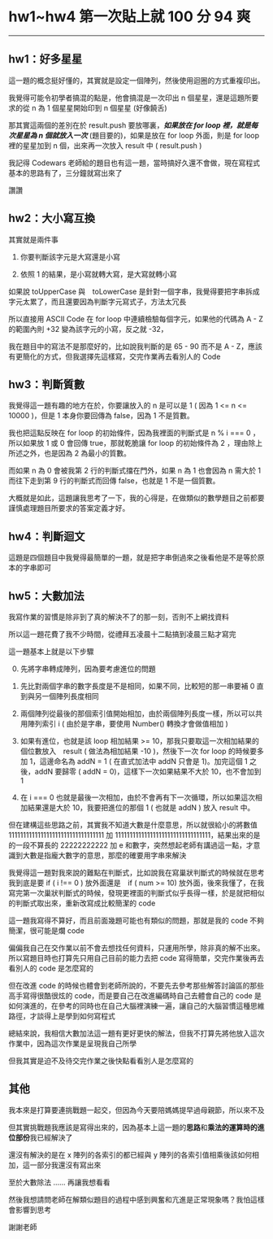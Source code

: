 # hw1~hw4 第一次貼上就 100 分 94 爽
----
## hw1：好多星星

這一題的概念挺好懂的，其實就是設定一個陣列，然後使用迴圈的方式重複印出。

我覺得可能令初學者搞混的點是，他會搞混是一次印出 n 個星星，還是這題所要求的從 n 為 1 個星星開始印到 n 個星星 (好像饒舌)

那其實這兩個的差別在於 result.push 要放哪裏，***如果放在 for loop 裡，就是每次星星為 n 個就放入一次*** (題目要的)，如果是放在 for loop 外面，則是 for loop 裡的星星加到 n 個，出來再一次放入 result 中 ( result.push )

我記得 Codewars 老師給的題目也有這一題，當時搞好久還不會做，現在寫程式基本的思路有了，三分鐘就寫出來了

讚讚


## hw2：大小寫互換

其實就是兩件事

1. 你要判斷該字元是大寫還是小寫

2. 依照 1 的結果，是小寫就轉大寫，是大寫就轉小寫

如果說 toUpperCase 與　toLowerCase 是針對一個字串，我覺得要把字串拆成字元太累了，而且還要因為判斷字元寫式子，方法太冗長

所以直接用 ASCII Code 在 for loop 中連續檢驗每個字元，如果他的代碼為 A - Z 的範圍內則 +32 變為該字元的小寫，反之就 -32，

我在題目中的寫法不是那麼好的，比如說我判斷的是 65 - 90 而不是 A - Z，應該有更簡化的方式，但我選擇先這樣寫，交完作業再去看別人的 Code 



## hw3：判斷質數

我覺得這一題有趣的地方在於，你要讓放入的 n 是可以是 1 ( 因為 1 <= n <= 10000 )，但是 1 本身你要回傳為 false，因為 1 不是質數。

我也把這點反映在 for loop 的初始條件，因為我裡面的判斷式是 n % i === 0 ，所以如果放 1 或 0 會回傳 true，那就乾脆讓 for loop 的初始條件為 2 ，理由除上所述之外，也是因為 2 為最小的質數。

而如果 n 為 0 會被我第 2 行的判斷式擋在門外，如果 n 為 1 也會因為 n 需大於 1 而往下走到第 9 行的判斷式而回傳 false，也就是 1 不是一個質數。

大概就是如此，這題讓我思考了一下，我的心得是，在做類似的數學題目之前都要謹慎處理題目所要求的答案定義才好。

## hw4：判斷迴文

這題是四個題目中我覺得最簡單的一題，就是把字串倒過來之後看他是不是等於原本的字串即可

## hw5：大數加法

我寫作業的習慣是除非到了真的解決不了的那一刻，否則不上網找資料

所以這一題花費了我不少時間，從禮拜五凌晨十二點搞到凌晨三點才寫完

這一題基本上就是以下步驟

0. 先將字串轉成陣列，因為要考慮進位的問題

1. 先比對兩個字串的數字長度是不是相同，如果不同，比較短的那一串要補 0 直到與另一個陣列長度相同

2. 兩個陣列從最後的那個索引值開始相加，由於兩個陣列長度一樣，所以可以共用陣列索引 i ( 由於是字串，要使用 Number() 轉換才會做值相加 )

3. 如果有進位，也就是該 loop 相加結果 >= 10，那我只要取這一次相加結果的個位數放入　result ( 做法為相加結果 -10 )，然後下一次 for loop 的時候要多加 1，這邊命名為 addN = 1 ( 在直式加法中 addN 只會是 1)。加完這個 1 之後，addN 要歸零 ( addN = 0)，這樣下一次如果結果不大於 10，也不會加到 1

4. 在 i === 0 也就是最後一次相加，由於不會再有下一次循環，所以如果這次相加結果還是大於 10，我要把進位的那個 1 ( 也就是 addN ) 放入 result 中。


但在建構這些思路之前，其實我不知道大數是什麼意思，所以就很給小的將數值 111111111111111111111111111111111 加 111111111111111111111111111111111，結果出來的是的一段不算長的 22222222222 加 e 和數字，突然想起老師有講過這一點，才意識到大數是指龐大數字的意思，那麼的確要用字串來解決

我覺得這一題對我來說的難點在判斷式，比如說我在寫巢狀判斷式的時候就在思考我到底是要 if ( i !== 0 ) 放外面還是　if ( num >= 10) 放外面，後來我懂了，在我寫完第一次巢狀判斷式的時候，發現更裡面的判斷式似乎長得一樣，於是就把相似的判斷式取出來，重新改寫成比較簡潔的 code

這一題我寫得不算好，而且前面幾題可能也有類似的問題，那就是我的 code 不夠簡潔，很可能是爛 code

偏偏我自己在交作業以前不會去想找任何資料，只運用所學，除非真的解不出來。所以寫題目時也打算先只用自己目前的能力去把 code 寫得簡單，交完作業後再去看別人的 code 是怎麼寫的

但在改進 code 的時候也體會到老師所說的，不要先去參考那些解答討論區的那些高手寫得很酷很炫的 code，而是要自己在改進編碼時自己去體會自己的 code 是如何演進的，在參考的同時也在自己大腦裡演練一遍，讓自己的大腦習慣這種思維路徑，才談得上是學到如何寫程式

總結來說，我相信大數加法這一題有更好更快的解法，但我不打算先將他放入這次作業中，因為這次作業是呈現我自己所學

但我其實是迫不及待交完作業之後快點看看別人是怎麼寫的

## 其他

我本來是打算要連挑戰題一起交，但因為今天要陪媽媽提早過母親節，所以來不及

但其實挑戰題我應該是寫得出來的，因為基本上這一題的**思路**和**乘法的運算時的進位部份**我已經解決了

還沒有解決的是在 x 陣列的各索引的都已經與 y 陣列的各索引值相乘後該如何相加，這一部分我還沒有寫出來

至於大數除法 ...... 再讓我想看看

然後我想請問老師在解類似題目的過程中感到興奮和亢進是正常現象嗎？我怕這樣會影響到思考　

謝謝老師



